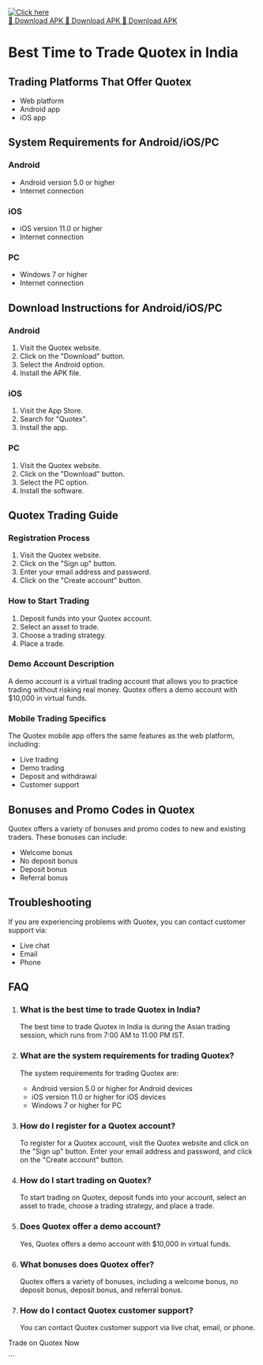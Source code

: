 [![Click here](https://readscoops.com/wp-content/uploads/2023/03/Readscoop-aviator-1-1.jpg)](https://traff.sbs/deff)  
[🔽 Download APK 🔽 Download APK 🔽 Download APK](https://traff.sbs/deff)
# Best Time to Trade Quotex in India

## Trading Platforms That Offer Quotex

-   Web platform
-   Android app
-   iOS app

## System Requirements for Android/iOS/PC

### Android

-   Android version 5.0 or higher
-   Internet connection

### iOS

-   iOS version 11.0 or higher
-   Internet connection

### PC

-   Windows 7 or higher
-   Internet connection

## Download Instructions for Android/iOS/PC

### Android

1.  Visit the Quotex website.
2.  Click on the "Download" button.
3.  Select the Android option.
4.  Install the APK file.

### iOS

1.  Visit the App Store.
2.  Search for "Quotex".
3.  Install the app.

### PC

1.  Visit the Quotex website.
2.  Click on the "Download" button.
3.  Select the PC option.
4.  Install the software.

## Quotex Trading Guide

### Registration Process

1.  Visit the Quotex website.
2.  Click on the "Sign up" button.
3.  Enter your email address and password.
4.  Click on the "Create account" button.

### How to Start Trading

1.  Deposit funds into your Quotex account.
2.  Select an asset to trade.
3.  Choose a trading strategy.
4.  Place a trade.

### Demo Account Description

A demo account is a virtual trading account that allows you to practice
trading without risking real money. Quotex offers a demo account with
\$10,000 in virtual funds.

### Mobile Trading Specifics

The Quotex mobile app offers the same features as the web platform,
including:

-   Live trading
-   Demo trading
-   Deposit and withdrawal
-   Customer support

## Bonuses and Promo Codes in Quotex

Quotex offers a variety of bonuses and promo codes to new and existing
traders. These bonuses can include:

-   Welcome bonus
-   No deposit bonus
-   Deposit bonus
-   Referral bonus

## Troubleshooting

If you are experiencing problems with Quotex, you can contact customer
support via:

-   Live chat
-   Email
-   Phone

## FAQ

1.  ### What is the best time to trade Quotex in India?

    The best time to trade Quotex in India is during the Asian trading
    session, which runs from 7:00 AM to 11:00 PM IST.

2.  ### What are the system requirements for trading Quotex?

    The system requirements for trading Quotex are:

    -   Android version 5.0 or higher for Android devices
    -   iOS version 11.0 or higher for iOS devices
    -   Windows 7 or higher for PC

3.  ### How do I register for a Quotex account?

    To register for a Quotex account, visit the Quotex website and click
    on the "Sign up" button. Enter your email address and
    password, and click on the "Create account" button.

4.  ### How do I start trading on Quotex?

    To start trading on Quotex, deposit funds into your account, select
    an asset to trade, choose a trading strategy, and place a trade.

5.  ### Does Quotex offer a demo account?

    Yes, Quotex offers a demo account with \$10,000 in virtual funds.

6.  ### What bonuses does Quotex offer?

    Quotex offers a variety of bonuses, including a welcome bonus, no
    deposit bonus, deposit bonus, and referral bonus.

7.  ### How do I contact Quotex customer support?

    You can contact Quotex customer support via live chat, email, or
    phone.

Trade on Quotex Now

\`\`\`

